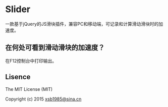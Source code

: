 # Slider

一款基于jQuery的JS滑块插件，兼容PC和移动端，可记录和计算滑动滑块时的加速度。

## 在何处可看到滑动滑块的加速度？

在F12控制台中打印输出。

## Lisence

 The MIT License (MIT)

 Copyright (c) 2015 xsb1985@sina.cn

